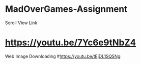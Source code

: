 # MadOverGames-Assignment

Scroll View Link
# https://youtu.be/7Yc6e9tNbZ4

Web Image Downloading
#https://youtu.be/tEjDL1SQSNg
